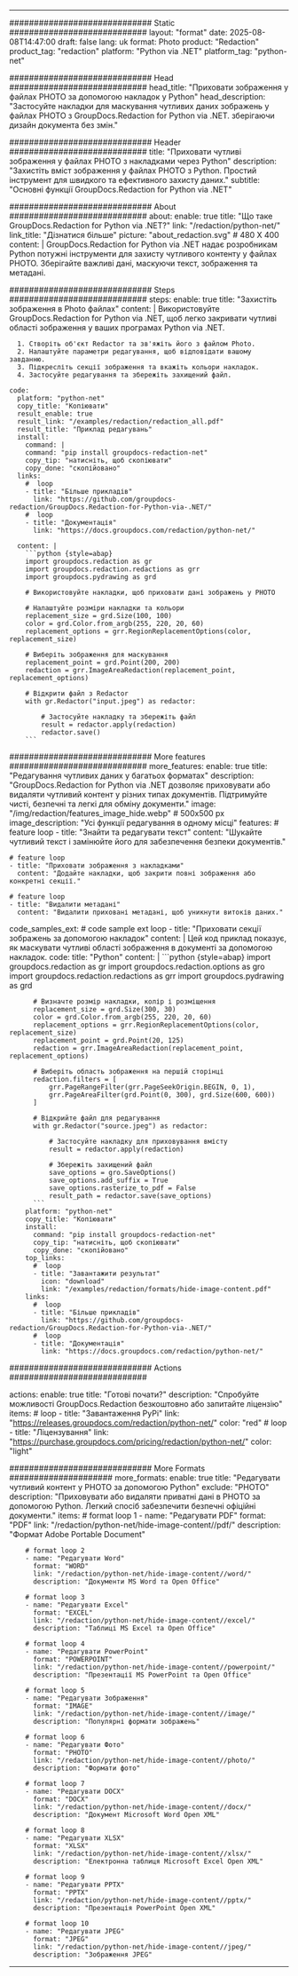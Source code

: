 
---
############################# Static ############################
layout: "format"
date:  2025-08-08T14:47:00
draft: false
lang: uk
format: Photo
product: "Redaction"
product_tag: "redaction"
platform: "Python via .NET"
platform_tag: "python-net"

############################# Head ############################
head_title: "Приховати зображення у файлах PHOTO за допомогою накладок у Python"
head_description: "Застосуйте накладки для маскування чутливих даних зображень у файлах PHOTO з GroupDocs.Redaction for Python via .NET. зберігаючи дизайн документа без змін."

############################# Header ############################
title: "Приховати чутливі зображення у файлах PHOTO з накладками через Python" 
description: "Захистіть вміст зображення у файлах PHOTO з Python. Простий інструмент для швидкого та ефективного захисту даних."
subtitle: "Основні функції GroupDocs.Redaction for Python via .NET" 

############################# About ############################
about:
    enable: true
    title: "Що таке GroupDocs.Redaction for Python via .NET?"
    link: "/redaction/python-net/"
    link_title: "Дізнатися більше"
    picture: "about_redaction.svg" # 480 X 400
    content: |
       GroupDocs.Redaction for Python via .NET надає розробникам Python потужні інструменти для захисту чутливого контенту у файлах PHOTO. Зберігайте важливі дані, маскуючи текст, зображення та метадані.

############################# Steps ############################
steps:
    enable: true
    title: "Захистіть зображення в Photo файлах"
    content: |
      Використовуйте GroupDocs.Redaction for Python via .NET, щоб легко закривати чутливі області зображення у ваших програмах Python via .NET.
      
      1. Створіть об'єкт Redactor та зв'яжіть його з файлом Photo.
      2. Налаштуйте параметри редагування, щоб відповідати вашому завданню.
      3. Підкресліть секції зображення та вкажіть кольори накладок.
      4. Застосуйте редагування та збережіть захищений файл.
   
    code:
      platform: "python-net"
      copy_title: "Копіювати"
      result_enable: true
      result_link: "/examples/redaction/redaction_all.pdf"
      result_title: "Приклад редагувань"
      install:
        command: |
        command: "pip install groupdocs-redaction-net"
        copy_tip: "натисніть, щоб скопіювати"
        copy_done: "скопійовано"
      links:
        #  loop
        - title: "Більше прикладів"
          link: "https://github.com/groupdocs-redaction/GroupDocs.Redaction-for-Python-via-.NET/"
        #  loop
        - title: "Документація"
          link: "https://docs.groupdocs.com/redaction/python-net/"
          
      content: |
        ```python {style=abap}
        import groupdocs.redaction as gr
        import groupdocs.redaction.redactions as grr
        import groupdocs.pydrawing as grd

        # Використовуйте накладки, щоб приховати дані зображень у PHOTO

        # Налаштуйте розміри накладки та кольори
        replacement_size = grd.Size(100, 100)
        color = grd.Color.from_argb(255, 220, 20, 60)
        replacement_options = grr.RegionReplacementOptions(color, replacement_size)

        # Виберіть зображення для маскування
        replacement_point = grd.Point(200, 200)
        redaction = grr.ImageAreaRedaction(replacement_point, replacement_options)
                
        # Відкрити файл з Redactor
        with gr.Redactor("input.jpeg") as redactor:

            # Застосуйте накладку та збережіть файл
            result = redactor.apply(redaction)
            redactor.save()
        ```            


############################# More features ############################
more_features:
  enable: true
  title: "Редагування чутливих даних у багатьох форматах"
  description: "GroupDocs.Redaction for Python via .NET дозволяє приховувати або видаляти чутливий контент у різних типах документів. Підтримуйте чисті, безпечні та легкі для обміну документи."
  image: "/img/redaction/features_image_hide.webp" # 500x500 px
  image_description: "Усі функції редагування в одному місці"
  features:
    # feature loop
    - title: "Знайти та редагувати текст"
      content: "Шукайте чутливий текст і замінюйте його для забезпечення безпеки документів."

    # feature loop
    - title: "Приховати зображення з накладками"
      content: "Додайте накладки, щоб закрити повні зображення або конкретні секції."

    # feature loop
    - title: "Видалити метадані"
      content: "Видалити приховані метадані, щоб уникнути витоків даних."
      
  code_samples_ext:
    # code sample ext loop
    - title: "Приховати секції зображень за допомогою накладок"
      content: |
        Цей код приклад показує, як маскувати чутливі області зображення в документі за допомогою накладок.
      code:
        title: "Python"
        content: |
          ```python {style=abap}
          import groupdocs.redaction as gr
          import groupdocs.redaction.options as gro
          import groupdocs.redaction.redactions as grr
          import groupdocs.pydrawing as grd

          # Визначте розмір накладки, колір і розміщення
          replacement_size = grd.Size(300, 30)
          color = grd.Color.from_argb(255, 220, 20, 60)
          replacement_options = grr.RegionReplacementOptions(color, replacement_size)
          replacement_point = grd.Point(20, 125)
          redaction = grr.ImageAreaRedaction(replacement_point, replacement_options)

          # Виберіть область зображення на першій сторінці
          redaction.filters = [
              grr.PageRangeFilter(grr.PageSeekOrigin.BEGIN, 0, 1),
              grr.PageAreaFilter(grd.Point(0, 300), grd.Size(600, 600))
          ]

          # Відкрийте файл для редагування
          with gr.Redactor("source.jpeg") as redactor:

              # Застосуйте накладку для приховування вмісту
              result = redactor.apply(redaction)

              # Збережіть захищений файл
              save_options = gro.SaveOptions()
              save_options.add_suffix = True
              save_options.rasterize_to_pdf = False
              result_path = redactor.save(save_options)
          ```
        platform: "python-net"
        copy_title: "Копіювати"
        install:
          command: "pip install groupdocs-redaction-net"
          copy_tip: "натисніть, щоб скопіювати"
          copy_done: "скопійовано"
        top_links:
          #  loop
          - title: "Завантажити результат"
            icon: "download"
            link: "/examples/redaction/formats/hide-image-content.pdf"
        links:
          #  loop
          - title: "Більше прикладів"
            link: "https://github.com/groupdocs-redaction/GroupDocs.Redaction-for-Python-via-.NET/"
          #  loop
          - title: "Документація"
            link: "https://docs.groupdocs.com/redaction/python-net/"


############################# Actions ############################

actions:
  enable: true
  title: "Готові почати?"
  description: "Спробуйте можливості GroupDocs.Redaction безкоштовно або запитайте ліцензію"
  items:
    #  loop
    - title: "Завантаження PyPi"
      link: "https://releases.groupdocs.com/redaction/python-net/"
      color: "red"
        #  loop
    - title: "Ліцензування"
      link: "https://purchase.groupdocs.com/pricing/redaction/python-net/"
      color: "light"


############################# More Formats #####################
more_formats:
    enable: true
    title: "Редагувати чутливий контент у PHOTO за допомогою Python"
    exclude: "PHOTO"
    description: "Приховувати або видаляти приватні дані в PHOTO за допомогою Python. Легкий спосіб забезпечити безпечні офіційні документи."
    items: 
        # format loop 1
        - name: "Редагувати PDF"
          format: "PDF"
          link: "/redaction/python-net/hide-image-content//pdf/"
          description: "Формат Adobe Portable Document"

        # format loop 2
        - name: "Редагувати Word"
          format: "WORD"
          link: "/redaction/python-net/hide-image-content//word/"
          description: "Документи MS Word та Open Office"
          
        # format loop 3
        - name: "Редагувати Excel"
          format: "EXCEL"
          link: "/redaction/python-net/hide-image-content//excel/"
          description: "Таблиці MS Excel та Open Office"

        # format loop 4
        - name: "Редагувати PowerPoint"
          format: "POWERPOINT"
          link: "/redaction/python-net/hide-image-content//powerpoint/"
          description: "Презентації MS PowerPoint та Open Office"

        # format loop 5
        - name: "Редагувати Зображення"
          format: "IMAGE"
          link: "/redaction/python-net/hide-image-content//image/"
          description: "Популярні формати зображень"

        # format loop 6
        - name: "Редагувати Фото"
          format: "PHOTO"
          link: "/redaction/python-net/hide-image-content//photo/"
          description: "Формати фото"

        # format loop 7
        - name: "Редагувати DOCX"
          format: "DOCX"
          link: "/redaction/python-net/hide-image-content//docx/"
          description: "Документ Microsoft Word Open XML"
          
        # format loop 8
        - name: "Редагувати XLSX"
          format: "XLSX"
          link: "/redaction/python-net/hide-image-content//xlsx/"
          description: "Електронна таблиця Microsoft Excel Open XML"
          
        # format loop 9
        - name: "Редагувати PPTX"
          format: "PPTX"
          link: "/redaction/python-net/hide-image-content//pptx/"
          description: "Презентація PowerPoint Open XML"

        # format loop 10
        - name: "Редагувати JPEG"
          format: "JPEG"
          link: "/redaction/python-net/hide-image-content//jpeg/"
          description: "Зображення JPEG"


---